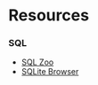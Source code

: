 # Resources

### SQL
* [SQL Zoo](https://sqlzoo.net/)
* [SQLite Browser](https://sqlitebrowser.org/)
